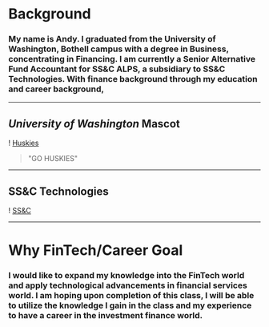 # Background

### My name is Andy. I graduated from the University of Washington, Bothell campus with a degree in Business, concentrating in Financing. I am currently a Senior Alternative Fund Accountant for SS&C ALPS, a subsidiary to SS&C Technologies. With finance background through my education and career background, 

----

## ***University of Washington*** Mascot
! [Huskies](https://www.google.com/url?sa=i&url=https%3A%2F%2Fwww.pinterest.com%2Fpin%2F447052700481719240%2F&psig=AOvVaw3IotNHMKjpt_SK5BZ4rbHS&ust=1613332623799000&source=images&cd=vfe&ved=0CAIQjRxqFwoTCMj2rcPS5-4CFQAAAAAdAAAAABAD)

>"GO HUSKIES"

----

## SS&C Technologies
! [SS&C](https://www.google.com/url?sa=i&url=https%3A%2F%2Fwww.prnewswire.com%2Fnews-releases%2Fssc-appoints-laton-spahr-as-president-of-ssc-alps-advisors-300954552.html&psig=AOvVaw3EDCgSJz65H4QG1twPB3Q9&ust=1613332656548000&source=images&cd=vfe&ved=0CAIQjRxqFwoTCKCartPS5-4CFQAAAAAdAAAAABAJ)

----

# Why FinTech/Career Goal

### I would like to expand my knowledge into the FinTech world and apply technological advancements in financial services world. I am hoping upon completion of this class, I will be able to utilize the knowledge I gain in the class and my experience to have a career in the investment finance world.

